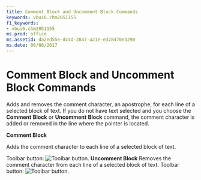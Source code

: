 ```yaml
---
title: Comment Block and Uncomment Block Commands
keywords: vbui6.chm2051155
f1_keywords:
- vbui6.chm2051155
ms.prod: office
ms.assetid: da2ed55e-dc4d-2847-a21e-e328470eb290
ms.date: 06/08/2017
---
```



# Comment Block and Uncomment Block Commands

Adds and removes the comment character, an apostrophe, for each line of a selected block of text. If you do not have text selected and you choose the **Comment** **Block** or **Uncomment** **Block** command, the comment character is added or removed in the line where the pointer is located.

 **Comment Block**

Adds the comment character to each line of a selected block of text.

Toolbar button: 
![Toolbar button](images/tbr_comt_ZA01201691.gif).
 **Uncomment Block**
Removes the comment character from each line of a selected block of text.
Toolbar button: 
![Toolbar button](images/tbr_uncm_ZA01201761.gif).

